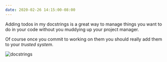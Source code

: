```yaml
---
date: 2020-02-26 14:15:00-08:00
---
```


Adding todos in my docstrings is a great way to manage things you want to do in your code without you muddying up your project manager.

Of course once you commit to working on them you should really add them to your _trusted system_.

![docstrings](https://kjaymiller.s3-us-west-2.amazonaws.com/images/CleanShot-2020-02-26-at-14.13.25-2x.png)